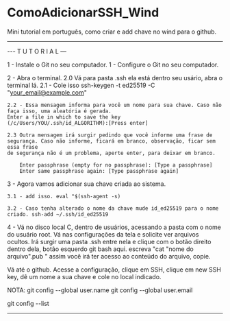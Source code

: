 # ComoAdicionarSSH_Wind
Mini tutorial em português, como criar e add chave no wind para o github.

*******************************


--- T U T O R I A L —


1 -  Instale o Git no seu computador.
	1 - Configure o Git no seu computador.

2 - Abra o terminal.
	2.0 Vá para pasta .ssh ela está dentro seu usário, abra o terminal lá.
	2.1 - Cole isso ssh-keygen -t ed25519 -C "your_email@example.com"
	
	2.2 - Essa mensagem informa para você um nome para sua chave. Caso não faça isso, uma aleatória é gerada.
	Enter a file in which to save the key (/c/Users/YOU/.ssh/id_ALGORITHM):[Press enter]
	
	2.3 Outra mensagem irá surgir pedindo que você informe uma frase de segurança. Caso não informe, ficará em branco, observação, ficar sem essa frase
	de segurança não é um problema, aperte enter, para deixar em branco.
		
		Enter passphrase (empty for no passphrase): [Type a passphrase]
		Enter same passphrase again: [Type passphrase again]

3 - Agora vamos adicionar sua chave criada ao sistema.

	3.1 - add isso. eval "$(ssh-agent -s)
	
	3.2 - Caso tenha alterado o nome da chave mude id_ed25519 para o nome criado. ssh-add ~/.ssh/id_ed25519


4 - Vá no disco local C, dentro de usuários, acessando a pasta com o nome do usuário root. Vá nas configurações da tela e solicite ver arquivos ocultos. Irá surgir
uma pasta .ssh entre nela e clique com o botão direito dentro dela, botão esquerdo git bash aqui. escreva "cat "nome do arquivo".pub " assim você irá ter acesso
ao conteúdo do arquivo, copie.

Vá até o github. Acesse a configuração, clique em SSH, clique em new SSH key, dê um nome a sua chave e cole no local indicado. 


NOTA: 
git config --global user.name
git config --global user.email

git config --list

*******************************

